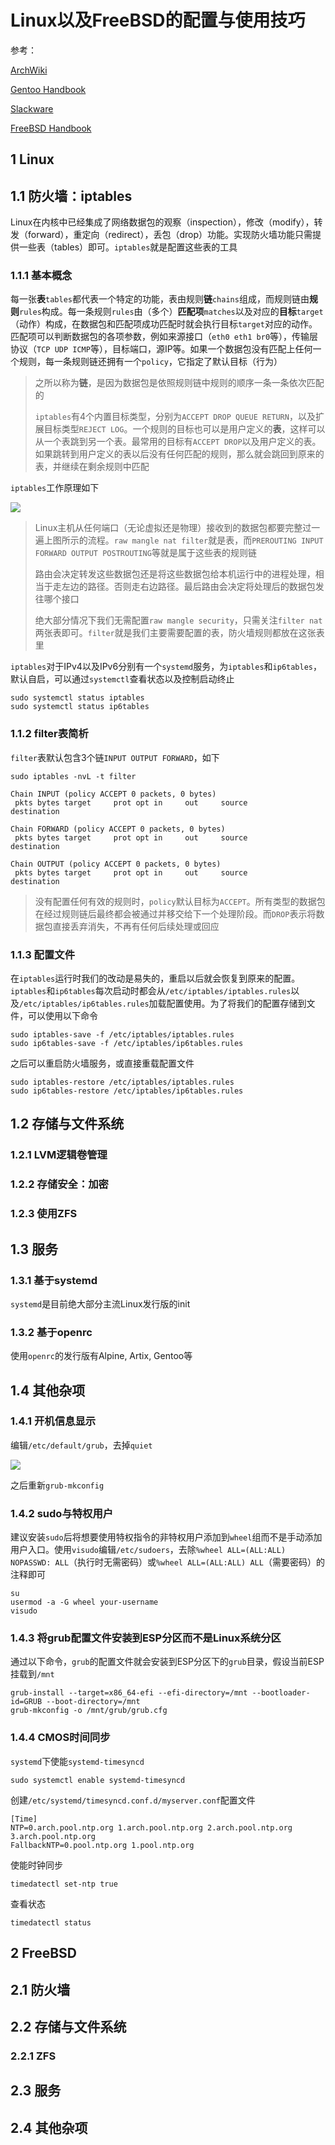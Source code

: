 # Linux以及FreeBSD的配置与使用技巧

参考：

[ArchWiki](https://wiki.archlinux.org/)

[Gentoo Handbook](https://wiki.gentoo.org/wiki/Handbook:Main_Page)

[Slackware](http://docs.slackware.com/)

[FreeBSD Handbook](https://docs.freebsd.org/en/books/handbook/)

## 1 Linux

## 1.1 防火墙：iptables

Linux在内核中已经集成了网络数据包的观察（inspection），修改（modify），转发（forward），重定向（redirect），丢包（drop）功能。实现防火墙功能只需提供一些表（tables）即可。`iptables`就是配置这些表的工具

### 1.1.1 基本概念

每一张**表**`tables`都代表一个特定的功能，表由规则**链**`chains`组成，而规则链由**规则**`rules`构成。每一条规则`rules`由（多个）**匹配项**`matches`以及对应的**目标**`target`（动作）构成，在数据包和匹配项成功匹配时就会执行目标`target`对应的动作。匹配项可以判断数据包的各项参数，例如来源接口（`eth0 eth1 br0`等），传输层协议（`TCP UDP ICMP`等），目标端口，源IP等。如果一个数据包没有匹配上任何一个规则，每一条规则链还拥有一个`policy`，它指定了默认目标（行为）

> 之所以称为**链**，是因为数据包是依照规则链中规则的顺序一条一条依次匹配的
>
> `iptables`有4个内置目标类型，分别为`ACCEPT DROP QUEUE RETURN`，以及扩展目标类型`REJECT LOG`。一个规则的目标也可以是用户定义的**表**，这样可以从一个表跳到另一个表。最常用的目标有`ACCEPT DROP`以及用户定义的表。如果跳转到用户定义的表以后没有任何匹配的规则，那么就会跳回到原来的表，并继续在剩余规则中匹配

`iptables`工作原理如下

![](images/210130a002.jpg)

> Linux主机从任何端口（无论虚拟还是物理）接收到的数据包都要完整过一遍上图所示的流程。`raw mangle nat filter`就是表，而`PREROUTING INPUT FORWARD OUTPUT POSTROUTING`等就是属于这些表的规则链
>
> 路由会决定转发这些数据包还是将这些数据包给本机运行中的进程处理，相当于走左边的路径。否则走右边路径。最后路由会决定将处理后的数据包发往哪个接口
>
> 绝大部分情况下我们无需配置`raw mangle security`，只需关注`filter nat`两张表即可。`filter`就是我们主要需要配置的表，防火墙规则都放在这张表里

`iptables`对于IPv4以及IPv6分别有一个`systemd`服务，为`iptables`和`ip6tables`，默认自启，可以通过`systemctl`查看状态以及控制启动终止

```shell
sudo systemctl status iptables
sudo systemctl status ip6tables
```

### 1.1.2 filter表简析

`filter`表默认包含3个链`INPUT OUTPUT FORWARD`，如下

```shell
sudo iptables -nvL -t filter
```

```
Chain INPUT (policy ACCEPT 0 packets, 0 bytes)
 pkts bytes target     prot opt in     out     source               destination         

Chain FORWARD (policy ACCEPT 0 packets, 0 bytes)
 pkts bytes target     prot opt in     out     source               destination         

Chain OUTPUT (policy ACCEPT 0 packets, 0 bytes)
 pkts bytes target     prot opt in     out     source               destination         
```

> 没有配置任何有效的规则时，`policy`默认目标为`ACCEPT`。所有类型的数据包在经过规则链后最终都会被通过并移交给下一个处理阶段。而`DROP`表示将数据包直接丢弃消失，不再有任何后续处理或回应

### 1.1.3 配置文件

在`iptables`运行时我们的改动是易失的，重启以后就会恢复到原来的配置。`iptables`和`ip6tables`每次启动时都会从`/etc/iptables/iptables.rules`以及`/etc/iptables/ip6tables.rules`加载配置使用。为了将我们的配置存储到文件，可以使用以下命令

```shell
sudo iptables-save -f /etc/iptables/iptables.rules
sudo ip6tables-save -f /etc/iptables/ip6tables.rules
```

之后可以重启防火墙服务，或直接重载配置文件

```shell
sudo iptables-restore /etc/iptables/iptables.rules
sudo ip6tables-restore /etc/iptables/ip6tables.rules
```

## 1.2 存储与文件系统

### 1.2.1 LVM逻辑卷管理

### 1.2.2 存储安全：加密

### 1.2.3 使用ZFS

## 1.3 服务

### 1.3.1 基于systemd

`systemd`是目前绝大部分主流Linux发行版的init

### 1.3.2 基于openrc

使用`openrc`的发行版有Alpine, Artix, Gentoo等

## 1.4 其他杂项

### 1.4.1 开机信息显示

编辑`/etc/default/grub`，去掉`quiet`

![](images/210130a001.jpg)

之后重新`grub-mkconfig`

### 1.4.2 sudo与特权用户

建议安装`sudo`后将想要使用特权指令的非特权用户添加到`wheel`组而不是手动添加用户入口。使用`visudo`编辑`/etc/sudoers`，去除`%wheel ALL=(ALL:ALL) NOPASSWD: ALL`（执行时无需密码）或`%wheel ALL=(ALL:ALL) ALL`（需要密码）的注释即可

```shell
su
usermod -a -G wheel your-username
visudo
```

### 1.4.3 将grub配置文件安装到ESP分区而不是Linux系统分区

通过以下命令，`grub`的配置文件就会安装到ESP分区下的`grub`目录，假设当前ESP挂载到`/mnt`

```shell
grub-install --target=x86_64-efi --efi-directory=/mnt --bootloader-id=GRUB --boot-directory=/mnt
grub-mkconfig -o /mnt/grub/grub.cfg
```

### 1.4.4 CMOS时间同步

`systemd`下使能`systemd-timesyncd`

```shell
sudo systemctl enable systemd-timesyncd
```

创建`/etc/systemd/timesyncd.conf.d/myserver.conf`配置文件

```shell
[Time]
NTP=0.arch.pool.ntp.org 1.arch.pool.ntp.org 2.arch.pool.ntp.org 3.arch.pool.ntp.org
FallbackNTP=0.pool.ntp.org 1.pool.ntp.org
```

使能时钟同步

```shell
timedatectl set-ntp true
```

查看状态

```shell
timedatectl status
```

## 2 FreeBSD

## 2.1 防火墙

## 2.2 存储与文件系统

### 2.2.1 ZFS

## 2.3 服务

## 2.4 其他杂项